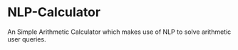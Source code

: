 # NLP-Calculator
An Simple Arithmetic Calculator which makes use of NLP to solve arithmetic user  queries.

